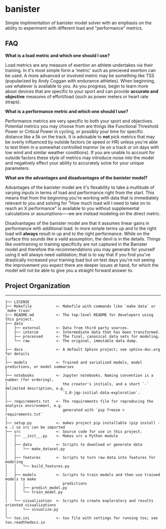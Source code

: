 banister
==============================

Simple implimentation of banister model solver with an emphasis on the ability to experiment with different load and "performance" metrics.

## FAQ
**What is a load metric and which one should I use?**

Load metrics are any measure of exertion an athlete undertakes via their training. In it's most simple form a 'metric' such as precieved exertion can be used. A more advanced or involved metric may be something like TSS (popularized by Andy Coggan with endurance athletes). When beginning, use whatever is available to you. As you progress, begin to learn more about devices that are specific to your sport and can provide **accurate and objective** measures of effort/load (such as power meters or heart rate straps).

**What is a performance metric and which one should I use?**

Performance metrics are very specific to both your sport and objectives. Potential metrics you may choose from are things like Functional Threshold Power or Critical Power in cycling, or possibly your time for specific distance like a 5k on the track.
It is advisable to **not** pick metrics that may be overly influenced by outside factors (ie speed or HR) unless you're able to test them in a somewhat controlled mannor (ie on a track or on days with low wind and similar weather conditions). If you are unable to account for outside factors these style of metrics may introduce noise into the model and negatively effect your ability to accurately solve for your unique parameters.

**What are the advantages and disadvantages of the banister model?**

Advantages of the banister model are it's flexability to take a multitude of varying inputs in terms of load and performance right from the start. This means that from the beginning you're working with data that is immediately relevant to you and solving for "How much load will I need to take on to reach an X performance" is available to you without supplemental calculations or assumptions—-we are instead modeling on the direct metric. 

Disadvantages of the banister model are that it assumes linear gains in performance with additional load. In more simple terms up and to the right load will **always** result in up and to the right performance. While on the surface this sounds like a vaild assumption, the devil is in the details. Things like overtraining or training specificity are not captured in the Banister model and therefore the recommendations you may generate for yourself using it will always need vailidation; that is to say that if you find you've drastically increased your training load but on test days you're not seeing the improvement you expect there are deeper issues at hand, for which the model will not be able to give you a straight forward answer to.

## Project Organization
------------

    ├── LICENSE
    ├── Makefile           <- Makefile with commands like `make data` or `make train`
    ├── README.md          <- The top-level README for developers using this project.
    ├── data
    │   ├── external       <- Data from third party sources.
    │   ├── interim        <- Intermediate data that has been transformed.
    │   ├── processed      <- The final, canonical data sets for modeling.
    │   └── raw            <- The original, immutable data dump.
    │
    ├── docs               <- A default Sphinx project; see sphinx-doc.org for details
    │
    ├── models             <- Trained and serialized models, model predictions, or model summaries
    │
    ├── notebooks          <- Jupyter notebooks. Naming convention is a number (for ordering),
    │                         the creator's initials, and a short `-` delimited description, e.g.
    │                         `1.0-jqp-initial-data-exploration`.
    │
    ├── requirements.txt   <- The requirements file for reproducing the analysis environment, e.g.
    │                         generated with `pip freeze > requirements.txt`
    │
    ├── setup.py           <- makes project pip installable (pip install -e .) so src can be imported
    ├── src                <- Source code for use in this project.
    │   ├── __init__.py    <- Makes src a Python module
    │   │
    │   ├── data           <- Scripts to download or generate data
    │   │   └── make_dataset.py
    │   │
    │   ├── features       <- Scripts to turn raw data into features for modeling
    │   │   └── build_features.py
    │   │
    │   ├── models         <- Scripts to train models and then use trained models to make
    │   │   │                 predictions
    │   │   ├── predict_model.py
    │   │   └── train_model.py
    │   │
    │   └── visualization  <- Scripts to create exploratory and results oriented visualizations
    │       └── visualize.py
    │
    └── tox.ini            <- tox file with settings for running tox; see tox.readthedocs.io
